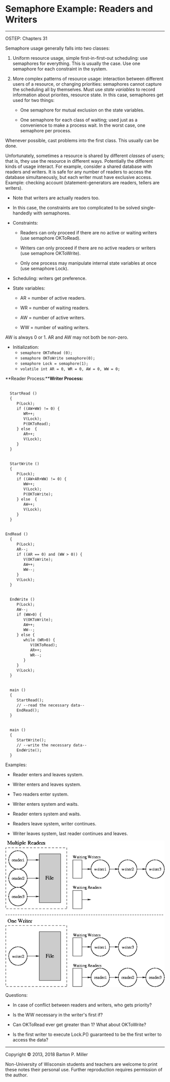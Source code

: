 # Semaphore Example: Readers and Writers

* * *

OSTEP: Chapters 31

Semaphore usage generally falls into two classes:

1. Uniform resource usage, simple first-in-first-out scheduling:
   use semaphores for everything. This is usually the case.
   Use one semaphore for each constraint in the system.

2. More complex patterns of resource usage: interaction between
   different users of a resource, or changing priorities: semaphores
   cannot capture the scheduling all by themselves. Must use
   _state variables_ to record information about priorites,
   resource state. In this case, semaphores get used for two things:


   - One semaphore for mutual exclusion on the state variables.

   - One semaphore for each class of waiting; used just as a convenience
     to make a process wait. In the worst case, one semaphore per
     process.


Whenever possible, cast problems into the first class. This
usually can be done.

Unfortunately, sometimes a resource is shared by
different _classes_ of
users; that is, they use the resource in different ways.
Potentially the different kinds of usage interact. For example,
consider a shared database with readers and writers. It is safe
for any number of readers to access the database simultaneously,
but each writer must have exclusive access. Example: checking
account (statement-generators are readers, tellers are writers).

   - Note that writers are actually readers too.

   - In this case, the constraints are too complicated to be
     solved single-handedly with semaphores.

   - Constraints:
     - Readers can only proceed if there are no
       active or waiting writers (use semaphore OKToRead).

     - Writers can only proceed if there are no
       active readers or writers (use semaphore OKToWrite).

     - Only one process may manipulate internal
       state variables at once (use semaphore Lock).
   - Scheduling: writers get preference.

   - State variables:


     - AR = number of active readers.

     - WR = number of waiting readers.

     - AW = number of active writers.

     - WW = number of waiting writers.


AW is always 0 or 1.
AR and AW may not both be non-zero.

   - Initialization:
     - `
       semaphore OKToRead (0);
       `
     - `
       semaphore OKToWrite semaphore(0);
       `
     - `
       semaphore Lock = semaphore(1);
       `
     - `
       volatile int AR = 0, WR = 0, AW = 0, WW = 0;
       `

**Reader Process:****Writer Process:**

```

  StartRead ()
  {
     P(Lock);
     if ((AW+WW) != 0) {
        WR++;
        V(Lock);
        P(OKToRead);
     } else  {
        AR++;
        V(Lock);
     }
  }

```

```

  StartWrite ()
  {
     P(Lock);
     if ((AW+AR+WW) != 0) {
        WW++;
        V(Lock);
        P(OKToWrite);
     } else  {
        AW++;
        V(Lock);
     }
  }

```

```

EndRead ()
  {
     P(Lock);
     AR--;
     if ((AR == 0) and (WW > 0)) {
        V(OKToWrite);
        AW++;
        WW--;
     }
     V(Lock);
  }

```

```

  EndWrite ()
     P(Lock);
     AW--;
     if (WW>0) {
        V(OKToWrite);
        AW++;
        WW--;
     } else {
        while (WR>0) {
           V(OKToRead);
           AR++;
           WR--;
        }
     }
     V(Lock);
  }

```

```

  main ()
  {
     StartRead();
     // --read the necessary data--
     EndRead();
  }

```

```

  main ()
  {
     StartWrite();
     // --write the necessary data--
     EndWrite();
  }

```

Examples:

   - Reader enters and leaves system.

   - Writer enters and leaves system.

   - Two readers enter system.

   - Writer enters system and waits.

   - Reader enters system and waits.

   - Readers leave system, writer continues.

   - Writer leaves system, last reader continues and leaves.


![Reader/Writers](figures/s7.readerwriter.gif)

Questions:

   - In case of conflict between readers and writers, who
     gets priority?

   - Is the WW necessary in the writer's first if?

   - Can OKToRead ever get greater than 1? What about OKToWrite?

   - Is the first writer to execute Lock.P() guaranteed to be
     the first writer to access the data?


* * *

Copyright © 2013, 2018 Barton P. Miller

Non-University of Wisconsin students and teachers are welcome
to print these notes their personal use.
Further reproduction requires permission of the author.

